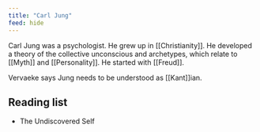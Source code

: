 ```yaml
---
title: "Carl Jung"
feed: hide
---
```


Carl Jung was a psychologist. He grew up in [[Christianity]]. He developed a theory of the collective unconscious and archetypes, which relate to [[Myth]] and [[Personality]].  He started with [[Freud]]. 

Vervaeke says Jung needs to be understood as [[Kant]]ian. 

## Reading list

* The Undiscovered Self 